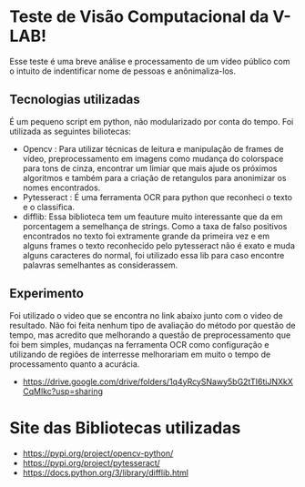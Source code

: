 # Teste de Visão Computacional da V-LAB!

Esse teste é uma breve análise e processamento de um vídeo público com o intuito de indentificar nome de pessoas e anônimaliza-los.

## Tecnologias utilizadas

É um pequeno script em python, não modularizado por conta do tempo.
Foi utilizada as seguintes biliotecas:
- Opencv : Para utilizar técnicas de leitura e manipulação de frames de vídeo, preprocessamento em imagens como  mudança do colorspace para tons de cinza, encontrar um limiar que mais ajude os próximos algoritmos e também para a criação de retangulos para anonimizar os nomes encontrados.
- Pytesseract : É uma ferramenta OCR para python que reconheci o texto e o classifica.
- difflib: Essa biblioteca tem um feauture muito interessante que da em porcentagem a semelhança de strings. Como a taxa de falso positivos encontrados no texto foi extramente grande da primeira vez e em alguns frames o texto reconhecido pelo pytesseract não é exato e muda alguns caracteres do normal, foi utilizado essa lib para caso encontre palavras semelhantes as considerassem. 

## Experimento
Foi utilizado o video que se encontra no link abaixo junto com o video de resultado. Não foi feita nenhum tipo de avaliação do método por questão de tempo, mas acredito que melhorando a questão de preprocessamento que foi bem simples, mudanças na ferramenta OCR como configuração e utilizando de regiões de interresse melhorariam em muito o tempo de processamento quanto a acurácia.
- https://drive.google.com/drive/folders/1q4yRcySNawy5bG2tTI6tiJNXkXCqMlkc?usp=sharing

# Site das Bibliotecas utilizadas
- https://pypi.org/project/opencv-python/
- https://pypi.org/project/pytesseract/
- https://docs.python.org/3/library/difflib.html
